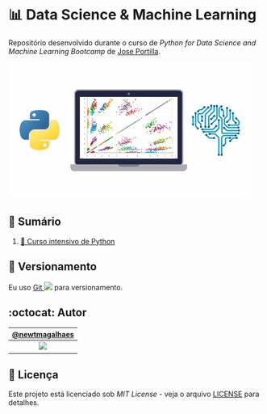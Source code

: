 # :bar_chart: Data Science & Machine Learning

Repositório desenvolvido durante o curso de _Python for Data Science and Machine Learning Bootcamp_ de [Jose Portilla](https://www.udemy.com/course/python-for-data-science-and-machine-learning-bootcamp/ "Link para o curso").

![capaDoCurso](./assets/capaDoCurso.jpg)

## :bookmark_tabs: Sumário

1. [:bookmark: Curso intensivo de Python](./python/cursoIntensivo)

## :pencil: Versionamento

Eu uso [Git <img src="https://raw.github.com/newtmagalhaes/Aprendendo-Linguagens/master/images/logos/git.svg?sanitize=true" width="15">](https://git-scm.com) para versionamento.

## :octocat: Autor

|                                   [@newtmagalhaes](https://github.com/newtmagalhaes)                                    |
| :---------------------------------------------------------------------------------------------------------------------: |
| [<img src="https://avatars1.githubusercontent.com/u/55257893?s=460&v=4" width="100">](https://github.com/newtmagalhaes) |

## :scroll: Licença

Este projeto está licenciado sob _MIT License_ - veja o arquivo [LICENSE](./LICENSE "Licença do repositório") para detalhes.
